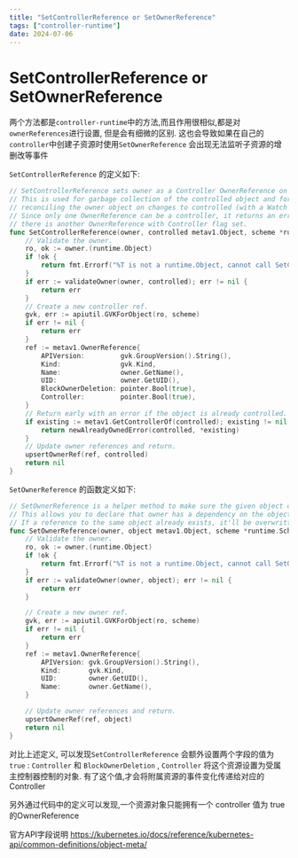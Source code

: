 ```yaml
---
title: "SetControllerReference or SetOwnerReference"
tags: ["controller-runtime"]
date: 2024-07-06
---
```

# SetControllerReference or SetOwnerReference

两个方法都是`controller-runtime`中的方法,而且作用很相似,都是对`ownerReferences`进行设置, 但是会有细微的区别. 这也会导致如果在自己的`controller`中创建子资源时使用`SetOwnerReference` 会出现无法监听子资源的增删改等事件

`SetControllerReference` 的定义如下:
```go
// SetControllerReference sets owner as a Controller OwnerReference on controlled.
// This is used for garbage collection of the controlled object and for
// reconciling the owner object on changes to controlled (with a Watch + EnqueueRequestForOwner).
// Since only one OwnerReference can be a controller, it returns an error if
// there is another OwnerReference with Controller flag set.
func SetControllerReference(owner, controlled metav1.Object, scheme *runtime.Scheme) error {
    // Validate the owner.
    ro, ok := owner.(runtime.Object)
    if !ok {
        return fmt.Errorf("%T is not a runtime.Object, cannot call SetControllerReference", owner)
    }
    if err := validateOwner(owner, controlled); err != nil {
        return err
    }
    // Create a new controller ref.
    gvk, err := apiutil.GVKForObject(ro, scheme)
    if err != nil {
        return err
    }
    ref := metav1.OwnerReference{
        APIVersion:         gvk.GroupVersion().String(),
        Kind:               gvk.Kind,
        Name:               owner.GetName(),
        UID:                owner.GetUID(),
        BlockOwnerDeletion: pointer.Bool(true),
        Controller:         pointer.Bool(true),
    }
    // Return early with an error if the object is already controlled.
    if existing := metav1.GetControllerOf(controlled); existing != nil && !referSameObject(*existing, ref) {
        return newAlreadyOwnedError(controlled, *existing)
    }
    // Update owner references and return.
    upsertOwnerRef(ref, controlled)
    return nil
}

```

`SetOwnerReference` 的函数定义如下:
```go
// SetOwnerReference is a helper method to make sure the given object contains an object reference to the object provided.
// This allows you to declare that owner has a dependency on the object without specifying it as a controller.
// If a reference to the same object already exists, it'll be overwritten with the newly provided version.
func SetOwnerReference(owner, object metav1.Object, scheme *runtime.Scheme) error {
	// Validate the owner.
	ro, ok := owner.(runtime.Object)
	if !ok {
		return fmt.Errorf("%T is not a runtime.Object, cannot call SetOwnerReference", owner)
	}
	if err := validateOwner(owner, object); err != nil {
		return err
	}

	// Create a new owner ref.
	gvk, err := apiutil.GVKForObject(ro, scheme)
	if err != nil {
		return err
	}
	ref := metav1.OwnerReference{
		APIVersion: gvk.GroupVersion().String(),
		Kind:       gvk.Kind,
		UID:        owner.GetUID(),
		Name:       owner.GetName(),
	}

	// Update owner references and return.
	upsertOwnerRef(ref, object)
	return nil
}
```

对比上述定义, 可以发现`SetControllerReference` 会额外设置两个字段的值为`true` : `Controller` 和 `BlockOwnerDeletion` , `Controller` 将这个资源设置为受属主控制器控制的对象. 有了这个值,才会将附属资源的事件变化传递给对应的Controller

另外通过代码中的定义可以发现,一个资源对象只能拥有一个 controller 值为 true 的OwnerReference

官方API字段说明
https://kubernetes.io/docs/reference/kubernetes-api/common-definitions/object-meta/